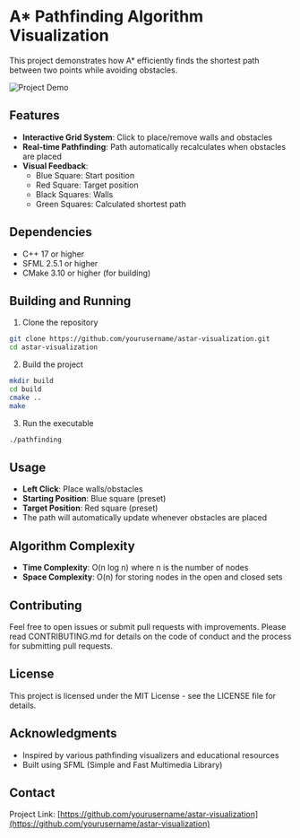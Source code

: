 # A* Pathfinding Algorithm Visualization

This project demonstrates how A* efficiently finds the shortest path between two points while avoiding obstacles.

![Project Demo](https://imgur.com/a/SRxOWAG)

## Features

- **Interactive Grid System**: Click to place/remove walls and obstacles
- **Real-time Pathfinding**: Path automatically recalculates when obstacles are placed
- **Visual Feedback**: 
  - Blue Square: Start position
  - Red Square: Target position
  - Black Squares: Walls
  - Green Squares: Calculated shortest path

## Dependencies

- C++ 17 or higher
- SFML 2.5.1 or higher
- CMake 3.10 or higher (for building)

## Building and Running

1. Clone the repository
```bash
git clone https://github.com/yourusername/astar-visualization.git
cd astar-visualization
```

2. Build the project
```bash
mkdir build
cd build
cmake ..
make
```

3. Run the executable
```bash
./pathfinding
```

## Usage

- **Left Click**: Place walls/obstacles
- **Starting Position**: Blue square (preset)
- **Target Position**: Red square (preset)
- The path will automatically update whenever obstacles are placed

## Algorithm Complexity

- **Time Complexity**: O(n log n) where n is the number of nodes
- **Space Complexity**: O(n) for storing nodes in the open and closed sets

## Contributing

Feel free to open issues or submit pull requests with improvements. Please read CONTRIBUTING.md for details on the code of conduct and the process for submitting pull requests.

## License

This project is licensed under the MIT License - see the LICENSE file for details.

## Acknowledgments

- Inspired by various pathfinding visualizers and educational resources
- Built using SFML (Simple and Fast Multimedia Library)

## Contact

Project Link: [https://github.com/yourusername/astar-visualization](https://github.com/yourusername/astar-visualization)
